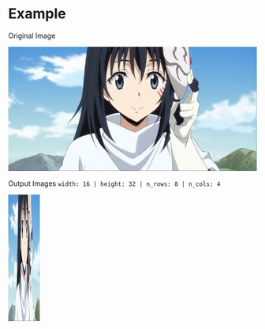 # Example

Original Image

![Original Image](example/shizu.jpg)

Output Images `width: 16 | height: 32 | n_rows: 8 | n_cols: 4`

<div style="display: flex;">
  <img src="example/shizu_0_0.png">
  <img src="example/shizu_0_1.png">
  <img src="example/shizu_0_2.png">
  <img src="example/shizu_0_3.png">
</div>

<div style="display: flex;">
    <img src="example/shizu_1_0.png">
    <img src="example/shizu_1_1.png">
    <img src="example/shizu_1_2.png">
    <img src="example/shizu_1_3.png">
</div>
<div style="display: flex;">
    <img src="example/shizu_2_0.png">
    <img src="example/shizu_2_1.png">
    <img src="example/shizu_2_2.png">
    <img src="example/shizu_2_3.png">
</div>
<div style="display: flex;">
    <img src="example/shizu_3_0.png">
    <img src="example/shizu_3_1.png">
    <img src="example/shizu_3_2.png">
    <img src="example/shizu_3_3.png">
</div>
<div style="display: flex;">
    <img src="example/shizu_4_0.png">
    <img src="example/shizu_4_1.png">
    <img src="example/shizu_4_2.png">
    <img src="example/shizu_4_3.png">
</div>
<div style="display: flex;">
    <img src="example/shizu_5_0.png">
    <img src="example/shizu_5_1.png">
    <img src="example/shizu_5_2.png">
    <img src="example/shizu_5_3.png">
</div>
<div style="display: flex;">
    <img src="example/shizu_6_0.png">
    <img src="example/shizu_6_1.png">
    <img src="example/shizu_6_2.png">
    <img src="example/shizu_6_3.png">
</div>
<div style="display: flex;">
    <img src="example/shizu_7_0.png">
    <img src="example/shizu_7_1.png">
    <img src="example/shizu_7_2.png">
    <img src="example/shizu_7_3.png">
</div>
